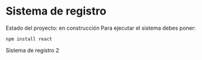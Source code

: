 <h1> Sistema de registro</h1>

Estado del proyecto: en construcción
Para ejecutar el sistema debes poner:

```npm install react```

Sistema de registro 2
